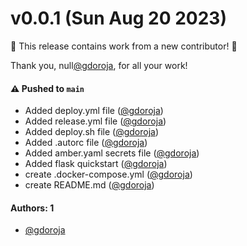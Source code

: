 # v0.0.1 (Sun Aug 20 2023)

:tada: This release contains work from a new contributor! :tada:

Thank you, null[@gdoroja](https://github.com/gdoroja), for all your work!

#### ⚠️ Pushed to `main`

- Added deploy.yml file ([@gdoroja](https://github.com/gdoroja))
- Added release.yml file ([@gdoroja](https://github.com/gdoroja))
- Added deploy.sh file ([@gdoroja](https://github.com/gdoroja))
- Added .autorc file ([@gdoroja](https://github.com/gdoroja))
- Added amber.yaml secrets file ([@gdoroja](https://github.com/gdoroja))
- Added flask quickstart ([@gdoroja](https://github.com/gdoroja))
- create .docker-compose.yml ([@gdoroja](https://github.com/gdoroja))
- create README.md ([@gdoroja](https://github.com/gdoroja))

#### Authors: 1

- [@gdoroja](https://github.com/gdoroja)

